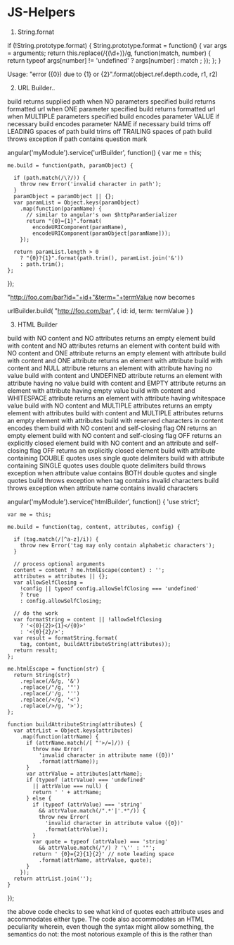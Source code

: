 # JS-Helpers


1) String.fornat

if (!String.prototype.format) {
    String.prototype.format = function() {
      var args = arguments;
      return this.replace(/{(\d+)}/g, function(match, number) { 
        return typeof args[number] != 'undefined'
          ? args[number]
          : match
        ;
      });
    };
}

Usage:   "error ({0}) due to {1} or {2}".format(object.ref.depth.code, r1, r2)


2)  URL Builder..


build returns supplied path when NO parameters specified
build returns formatted url when ONE parameter specified
build returns formatted url when MULTIPLE parameters specified
build encodes parameter VALUE if necessary
build encodes parameter NAME if necessary
build trims off LEADING spaces of path
build trims off TRAILING spaces of path
build throws exception if path contains question mark

angular('myModule').service('urlBuilder',
  function() {
    var me = this;
 
    me.build = function(path, paramObject) {
 
      if (path.match(/\?/)) {
        throw new Error('invalid character in path');
      }
      paramObject = paramObject || {};
      var paramList = Object.keys(paramObject)
        .map(function(paramName) {
          // similar to angular's own $httpParamSerializer
          return "{0}={1}".format(
            encodeURIComponent(paramName),
            encodeURIComponent(paramObject[paramName]));
        });
 
      return paramList.length > 0
        ? "{0}?{1}".format(path.trim(), paramList.join('&'))
        : path.trim();
    };
  });
  
  
   "http://foo.com/bar?id="+id+"&term="+termValue       now becomes
 
 urlBuilder.build(
    "http://foo.com/bar", 
    { id: id, term: termValue }
)
   
   
   
   
   
  3) HTML Builder
  
build with NO content and NO attributes returns an empty element
build with content and NO attributes returns an element with content
build with NO content and ONE attribute returns an empty element with attribute
build with content and ONE attribute returns an element with attribute
build with content and NULL attribute returns an element with attribute having no value
build with content and UNDEFINED attribute returns an element with attribute having no value
build with content and EMPTY attribute returns an element with attribute having empty value
build with content and WHITESPACE attribute returns an element with attribute having whitespace value
build with NO content and MULTIPLE attributes returns an empty element with attributes
build with content and MULTIPLE attributes returns an empty element with attributes
build with reserved characters in content encodes them
build with NO content and self-closing flag ON returns an empty element
build with NO content and self-closing flag OFF returns an explicitly closed element
build with NO content and an attribute and self-closing flag OFF returns an explicitly closed element
build with attribute containing DOUBLE quotes uses single quote delimiters
build with attribute containing SINGLE quotes uses double quote delimiters
build throws exception when attribute value contains BOTH double quotes and single quotes
build throws exception when tag contains invalid characters
build throws exception when attribute name contains invalid characters
  
  angular('myModule').service('htmlBuilder',
  function() {
    'use strict';
 
    var me = this;
 
    me.build = function(tag, content, attributes, config) {
 
      if (tag.match(/[^a-z]/i)) {
        throw new Error('tag may only contain alphabetic characters');
      }
 
      // process optional arguments
      content = content ? me.htmlEscape(content) : '';
      attributes = attributes || {};
      var allowSelfClosing =
        !config || typeof config.allowSelfClosing === 'undefined'
        ? true
        : config.allowSelfClosing;
 
      // do the work
      var formatString = content || !allowSelfClosing
        ? '<{0}{2}>{1}</{0}>'
        : '<{0}{2}/>';
      var result = formatString.format(
        tag, content, buildAttributeString(attributes));
      return result;
    };
 
    me.htmlEscape = function(str) {
      return String(str)
        .replace(/&/g, '&')
        .replace(/"/g, '"')
        .replace(/'/g, ''')
        .replace(/</g, '<')
        .replace(/>/g, '>');
    };
 
    function buildAttributeString(attributes) {
      var attrList = Object.keys(attributes)
        .map(function(attrName) {
          if (attrName.match(/[ "'>/=]/)) {
            throw new Error(
              'invalid character in attribute name ({0})'
              .format(attrName));
          }
          var attrValue = attributes[attrName];
          if (typeof (attrValue) === 'undefined'
            || attrValue === null) {
            return ' ' + attrName;
          } else {
            if (typeof (attrValue) === 'string'
              && attrValue.match(/".*'|'.*"/)) {
              throw new Error(
                'invalid character in attribute value ({0})'
                .format(attrValue));
            }
            var quote = typeof (attrValue) === 'string'
              && attrValue.match(/"/) ? '\'' : '"';
            return ' {0}={2}{1}{2}' // note leading space
              .format(attrName, attrValue, quote);
          }
        });
      return attrList.join('');
    }
  });
  
  
  the above code checks to see what kind of quotes each attribute uses and accommodates either type. The code also accommodates an HTML peculiarity wherein, even though the syntax might allow something, the semantics do not: the most notorious example of this is the <script> tag, which must be written
  as  <script src="..."></script>  rather than   <script src="..."/> 
  
The builder service by default creates an empty (self-closing) element, but allows you to specify the former behavior via a parameter:

htmlBuilder.build(
    'script',
    undefined,
    { src: 'c:/path/to/my/script.js' },
    { allowSelfClosing: false }
);


By setting config.allowSelfClosing to false, you then get an explicit end tag even with no content.

Something like this…
  "<span class='"+myClass+"' + xyz='5'>" + myContent + "</span>"
  
  now becomes
  
  htmlBuilder.build(
    'span',
    myContent,
    {
        class: myClass, 
        xyz: 5
    }
)



4)  XML Builder

public string GetXyzAsXml()
{
  return xmlBuilder.build(
    "xyz",
    new AttributeList { new Attribute("name", Name) },
    ItemList.Select(pair =>
      xmlBuilder.build(
        "content",
        xmlBuilder.build("key", pair.Key),
        xmlBuilder.build("value", pair.Value)
      )
    ).ToList()
  );
}

The above provides the data, and provides the ordering, but does not deal with the syntax of the XML at all; that has been completely abstracted away into the XML builder. With an XML builder, no longer are you dealing with XML as raw strings. If you always use the xmlBuilder when you need a piece of XML, you have its safety net guaranteeing the string you get back is not a string of meaningless characters, but rather valid XML.



  
  
  
